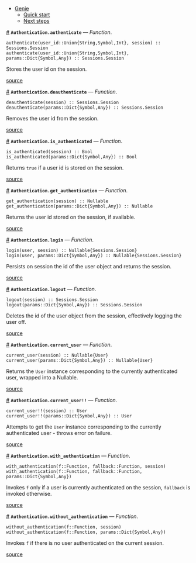 

- [Genie](index.md#Genie-1)
    - [Quick start](index.md#Quick-start-1)
    - [Next steps](index.md#Next-steps-1)

<a id='Authentication.authenticate' href='#Authentication.authenticate'>#</a>
**`Authentication.authenticate`** &mdash; *Function*.



```
authenticate(user_id::Union{String,Symbol,Int}, session) :: Sessions.Session
authenticate(user_id::Union{String,Symbol,Int}, params::Dict{Symbol,Any}) :: Sessions.Session
```

Stores the user id on the session.


<a target='_blank' href='https://github.com/essenciary/Genie.jl/tree/61381348076549d7b0c8162b0c07b9b8fbb313c3/src/Authentication.jl#L13-L18' class='documenter-source'>source</a><br>

<a id='Authentication.deauthenticate' href='#Authentication.deauthenticate'>#</a>
**`Authentication.deauthenticate`** &mdash; *Function*.



```
deauthenticate(session) :: Sessions.Session
deauthenticate(params::Dict{Symbol,Any}) :: Sessions.Session
```

Removes the user id from the session.


<a target='_blank' href='https://github.com/essenciary/Genie.jl/tree/61381348076549d7b0c8162b0c07b9b8fbb313c3/src/Authentication.jl#L27-L32' class='documenter-source'>source</a><br>

<a id='Authentication.is_authenticated' href='#Authentication.is_authenticated'>#</a>
**`Authentication.is_authenticated`** &mdash; *Function*.



```
is_authenticated(session) :: Bool
is_authenticated(params::Dict{Symbol,Any}) :: Bool
```

Returns `true` if a user id is stored on the session.


<a target='_blank' href='https://github.com/essenciary/Genie.jl/tree/61381348076549d7b0c8162b0c07b9b8fbb313c3/src/Authentication.jl#L41-L46' class='documenter-source'>source</a><br>

<a id='Authentication.get_authentication' href='#Authentication.get_authentication'>#</a>
**`Authentication.get_authentication`** &mdash; *Function*.



```
get_authentication(session) :: Nullable
get_authentication(params::Dict{Symbol,Any}) :: Nullable
```

Returns the user id stored on the session, if available.


<a target='_blank' href='https://github.com/essenciary/Genie.jl/tree/61381348076549d7b0c8162b0c07b9b8fbb313c3/src/Authentication.jl#L55-L60' class='documenter-source'>source</a><br>

<a id='Authentication.login' href='#Authentication.login'>#</a>
**`Authentication.login`** &mdash; *Function*.



```
login(user, session) :: Nullable{Sessions.Session}
login(user, params::Dict{Symbol,Any}) :: Nullable{Sessions.Session}
```

Persists on session the id of the user object and returns the session.


<a target='_blank' href='https://github.com/essenciary/Genie.jl/tree/61381348076549d7b0c8162b0c07b9b8fbb313c3/src/Authentication.jl#L69-L74' class='documenter-source'>source</a><br>

<a id='Authentication.logout' href='#Authentication.logout'>#</a>
**`Authentication.logout`** &mdash; *Function*.



```
logout(session) :: Sessions.Session
logout(params::Dict{Symbol,Any}) :: Sessions.Session
```

Deletes the id of the user object from the session, effectively logging the user off.


<a target='_blank' href='https://github.com/essenciary/Genie.jl/tree/61381348076549d7b0c8162b0c07b9b8fbb313c3/src/Authentication.jl#L83-L88' class='documenter-source'>source</a><br>

<a id='Authentication.current_user' href='#Authentication.current_user'>#</a>
**`Authentication.current_user`** &mdash; *Function*.



```
current_user(session) :: Nullable{User}
current_user(params::Dict{Symbol,Any}) :: Nullable{User}
```

Returns the `User` instance corresponding to the currently authenticated user, wrapped into a Nullable.


<a target='_blank' href='https://github.com/essenciary/Genie.jl/tree/61381348076549d7b0c8162b0c07b9b8fbb313c3/src/Authentication.jl#L97-L102' class='documenter-source'>source</a><br>

<a id='Authentication.current_user!!' href='#Authentication.current_user!!'>#</a>
**`Authentication.current_user!!`** &mdash; *Function*.



```
current_user!!(session) :: User
current_user!!(params::Dict{Symbol,Any}) :: User
```

Attempts to get the `User` instance corresponding to the currently authenticated user - throws error on failure.


<a target='_blank' href='https://github.com/essenciary/Genie.jl/tree/61381348076549d7b0c8162b0c07b9b8fbb313c3/src/Authentication.jl#L116-L121' class='documenter-source'>source</a><br>

<a id='Authentication.with_authentication' href='#Authentication.with_authentication'>#</a>
**`Authentication.with_authentication`** &mdash; *Function*.



```
with_authentication(f::Function, fallback::Function, session)
with_authentication(f::Function, fallback::Function, params::Dict{Symbol,Any})
```

Invokes `f` only if a user is currently authenticated on the session, `fallback` is invoked otherwise.


<a target='_blank' href='https://github.com/essenciary/Genie.jl/tree/61381348076549d7b0c8162b0c07b9b8fbb313c3/src/Authentication.jl#L137-L142' class='documenter-source'>source</a><br>

<a id='Authentication.without_authentication' href='#Authentication.without_authentication'>#</a>
**`Authentication.without_authentication`** &mdash; *Function*.



```
without_authentication(f::Function, session)
without_authentication(f::Function, params::Dict{Symbol,Any})
```

Invokes `f` if there is no user authenticated on the current session.


<a target='_blank' href='https://github.com/essenciary/Genie.jl/tree/61381348076549d7b0c8162b0c07b9b8fbb313c3/src/Authentication.jl#L155-L160' class='documenter-source'>source</a><br>

